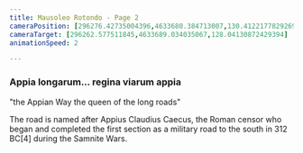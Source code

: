 ```yaml
---
title: Mausoleo Rotondo - Page 2
cameraPosition: [296276.42735004396,4633680.384713007,130.41221778292692]
cameraTarget: [296262.577511845,4633689.034035067,128.04130872429394]
animationSpeed: 2

---
```


### Appia longarum... regina viarum appia

"the Appian Way the queen of the long roads"

The road is named after Appius Claudius Caecus, the Roman censor who began and completed the first section as a military road to the south in 312 BC[4] during the Samnite Wars.
